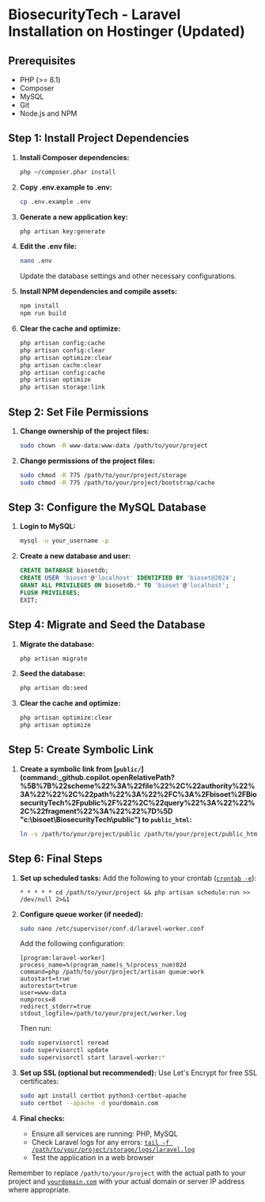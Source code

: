 # BiosecurityTech - Laravel Installation on Hostinger (Updated)

## Prerequisites
- PHP (>= 8.1)
- Composer
- MySQL
- Git
- Node.js and NPM

## Step 1: Install Project Dependencies

1. **Install Composer dependencies:**
   ```bash
   php ~/composer.phar install
   ```

2. **Copy .env.example to .env:**
   ```bash
   cp .env.example .env
   ```

3. **Generate a new application key:**
   ```bash
   php artisan key:generate
   ```

4. **Edit the .env file:**
   ```bash
   nano .env
   ```
   Update the database settings and other necessary configurations.

5. **Install NPM dependencies and compile assets:**
   ```bash
   npm install
   npm run build
   ```

6. **Clear the cache and optimize:**
   ```bash
   php artisan config:cache
   php artisan config:clear
   php artisan optimize:clear
   php artisan cache:clear
   php artisan config:cache
   php artisan optimize
   php artisan storage:link
   ```

## Step 2: Set File Permissions

1. **Change ownership of the project files:**
   ```bash
   sudo chown -R www-data:www-data /path/to/your/project
   ```

2. **Change permissions of the project files:**
   ```bash
   sudo chmod -R 775 /path/to/your/project/storage
   sudo chmod -R 775 /path/to/your/project/bootstrap/cache
   ```

## Step 3: Configure the MySQL Database

1. **Login to MySQL:**
   ```bash
   mysql -u your_username -p
   ```

2. **Create a new database and user:**
   ```sql
   CREATE DATABASE biosetdb;
   CREATE USER 'bioset'@'localhost' IDENTIFIED BY 'bioset@2024';
   GRANT ALL PRIVILEGES ON biosetdb.* TO 'bioset'@'localhost';
   FLUSH PRIVILEGES;
   EXIT;
   ```

## Step 4: Migrate and Seed the Database

1. **Migrate the database:**
   ```bash
   php artisan migrate
   ```

2. **Seed the database:**
   ```bash
   php artisan db:seed
   ```

3. **Clear the cache and optimize:**
   ```bash
   php artisan optimize:clear
   php artisan optimize
   ```

## Step 5: Create Symbolic Link

1. **Create a symbolic link from [`public/`](command:_github.copilot.openRelativePath?%5B%7B%22scheme%22%3A%22file%22%2C%22authority%22%3A%22%22%2C%22path%22%3A%22%2FC%3A%2Fbisoet%2FBiosecurityTech%2Fpublic%2F%22%2C%22query%22%3A%22%22%2C%22fragment%22%3A%22%22%7D%5D "c:\bisoet\BiosecurityTech\public\") to `public_html`:**
   ```bash
   ln -s /path/to/your/project/public /path/to/your/project/public_html
   ```

## Step 6: Final Steps

1. **Set up scheduled tasks:**
   Add the following to your crontab ([`crontab -e`](command:_github.copilot.openSymbolFromReferences?%5B%22crontab%20-e%22%2C%5B%7B%22uri%22%3A%7B%22%24mid%22%3A1%2C%22fsPath%22%3A%22c%3A%5C%5Cbisoet%5C%5CBiosecurityTech%5C%5CREADME.md%22%2C%22_sep%22%3A1%2C%22external%22%3A%22file%3A%2F%2F%2Fc%253A%2Fbisoet%2FBiosecurityTech%2FREADME.md%22%2C%22path%22%3A%22%2FC%3A%2Fbisoet%2FBiosecurityTech%2FREADME.md%22%2C%22scheme%22%3A%22file%22%7D%2C%22pos%22%3A%7B%22line%22%3A214%2C%22character%22%3A29%7D%7D%5D%5D "Go to definition")):
   ```
   * * * * * cd /path/to/your/project && php artisan schedule:run >> /dev/null 2>&1
   ```

2. **Configure queue worker (if needed):**
   ```bash
   sudo nano /etc/supervisor/conf.d/laravel-worker.conf
   ```
   Add the following configuration:
   ```
   [program:laravel-worker]
   process_name=%(program_name)s_%(process_num)02d
   command=php /path/to/your/project/artisan queue:work
   autostart=true
   autorestart=true
   user=www-data
   numprocs=8
   redirect_stderr=true
   stdout_logfile=/path/to/your/project/worker.log
   ```
   Then run:
   ```bash
   sudo supervisorctl reread
   sudo supervisorctl update
   sudo supervisorctl start laravel-worker:*
   ```

3. **Set up SSL (optional but recommended):**
   Use Let's Encrypt for free SSL certificates:
   ```bash
   sudo apt install certbot python3-certbot-apache
   sudo certbot --apache -d yourdomain.com
   ```

4. **Final checks:**
   - Ensure all services are running: PHP, MySQL
   - Check Laravel logs for any errors: [`tail -f /path/to/your/project/storage/logs/laravel.log`](command:_github.copilot.openSymbolFromReferences?%5B%22tail%20-f%20%2Fpath%2Fto%2Fyour%2Fproject%2Fstorage%2Flogs%2Flaravel.log%22%2C%5B%7B%22uri%22%3A%7B%22%24mid%22%3A1%2C%22fsPath%22%3A%22c%3A%5C%5Cbisoet%5C%5CBiosecurityTech%5C%5CREADME.md%22%2C%22_sep%22%3A1%2C%22external%22%3A%22file%3A%2F%2F%2Fc%253A%2Fbisoet%2FBiosecurityTech%2FREADME.md%22%2C%22path%22%3A%22%2FC%3A%2Fbisoet%2FBiosecurityTech%2FREADME.md%22%2C%22scheme%22%3A%22file%22%7D%2C%22pos%22%3A%7B%22line%22%3A251%2C%22character%22%3A41%7D%7D%5D%5D "Go to definition")
   - Test the application in a web browser

Remember to replace `/path/to/your/project` with the actual path to your project and [`yourdomain.com`](command:_github.copilot.openSymbolFromReferences?%5B%22yourdomain.com%22%2C%5B%7B%22uri%22%3A%7B%22%24mid%22%3A1%2C%22fsPath%22%3A%22c%3A%5C%5Cbisoet%5C%5CBiosecurityTech%5C%5CREADME.md%22%2C%22_sep%22%3A1%2C%22external%22%3A%22file%3A%2F%2F%2Fc%253A%2Fbisoet%2FBiosecurityTech%2FREADME.md%22%2C%22path%22%3A%22%2FC%3A%2Fbisoet%2FBiosecurityTech%2FREADME.md%22%2C%22scheme%22%3A%22file%22%7D%2C%22pos%22%3A%7B%22line%22%3A186%2C%22character%22%3A25%7D%7D%5D%5D "Go to definition") with your actual domain or server IP address where appropriate.